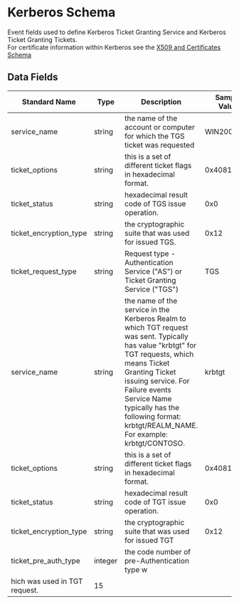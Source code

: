 # Kerberos Schema
Event fields used to define Kerberos Ticket Granting Service and Kerberos Ticket Granting Tickets.  
For certificate information within Kerberos see the [X509 and Certificates Schema](x509_and_certificates.md)

## Data Fields
|Standard Name|Type|Description|Sample Value|
|---|---|---|---|
| service_name           | string  | the name of the account or computer for which the TGS ticket was requested                                                                                                                                                                                                                          | WIN2008R2$ |
| ticket_options         | string  | this is a set of different ticket flags in hexadecimal format.                                                                                                                                                                                                                                      | 0x40810010 |
| ticket_status          | string  | hexadecimal result code of TGS issue operation.                                                                                                                                                                                                                                                     | 0x0        |
| ticket_encryption_type | string  | the cryptographic suite that was used for issued TGS.                                                                                                                                                                                                                                               | 0x12       |
| ticket_request_type    | string  | Request type - Authentication Service ("AS") or Ticket Granting Service ("TGS")                                                                                                                                                                                                                     | TGS        |
| service_name           | string  | the name of the service in the Kerberos Realm to which TGT request was sent. Typically has value "krbtgt" for TGT requests, which means Ticket Granting Ticket issuing service. For Failure events Service Name typically has the following format: krbtgt/REALM_NAME. For example: krbtgt/CONTOSO. | krbtgt     |
| ticket_options         | string  | this is a set of different ticket flags in hexadecimal format.                                                                                                                                                                                                                                      | 0x40810010 |
| ticket_status          | string  | hexadecimal result code of TGT issue operation.                                                                                                                                                                                                                                                     | 0x0        |
| ticket_encryption_type | string  | the cryptographic suite that was used for issued TGT                                                                                                                                                                                                                                                | 0x12       |
| ticket_pre_auth_type   | integer | the code number of pre-Authentication type w
hich was used in TGT request.|15|